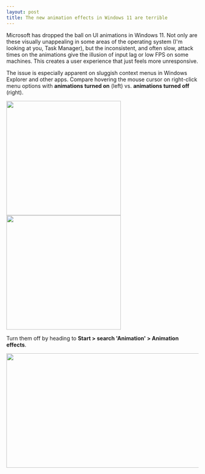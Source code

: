 ```yaml
---
layout: post
title: The new animation effects in Windows 11 are terrible
---
```


Microsoft has dropped the ball on UI animations in Windows 11. Not only are these visually unappealing in some areas of the operating system (I'm looking at you, Task Manager), but the inconsistent, and often slow, attack times on the animations give the illusion of input lag or low FPS on some machines. This creates a user experience that just feels more unresponsive.

The issue is especially apparent on sluggish context menus in Windows Explorer and other apps. Compare hovering the mouse cursor on right-click menu options with **animations turned on** (left) vs. **animations turned off** (right).

<img src="{{ site.baseurl }}/images/win11-anims-on.gif" width="300" height="300"> <img src="{{ site.baseurl }}/images/win11-anims-off.gif" width="300" height="300">

Turn them off by heading to **Start > search 'Animation' > Animation effects**.

<img src="{{ site.baseurl }}/images/win11-anims-settings.png" width="600" height="300">
